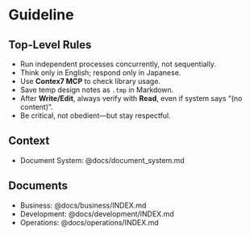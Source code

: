 # Guideline

## Top-Level Rules

- Run independent processes concurrently, not sequentially.  
- Think only in English; respond only in Japanese.  
- Use **Contex7 MCP** to check library usage.  
- Save temp design notes as `.tmp` in Markdown.  
- After **Write/Edit**, always verify with **Read**, even if system says “(no content)”.  
- Be critical, not obedient—but stay respectful.

## Context

- Document System: @docs/document_system.md

## Documents

- Business: @docs/business/INDEX.md
- Development: @docs/development/INDEX.md
- Operations: @docs/operations/INDEX.md

